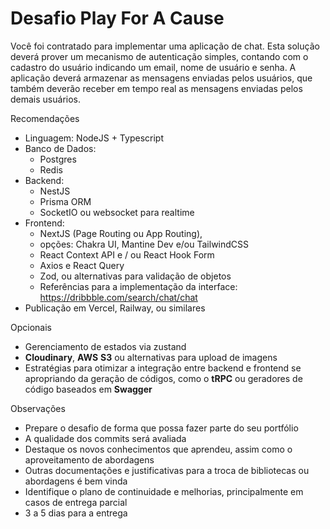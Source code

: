 # Desafio Play For A Cause

Você foi contratado para implementar uma aplicação de chat. Esta solução deverá prover um mecanismo de autenticação simples, contando com o cadastro do usuário indicando um email, nome de usuário e senha. A aplicação deverá armazenar as mensagens enviadas pelos usuários, que também deverão receber em tempo real as mensagens enviadas pelos demais usuários.

Recomendações

- Linguagem: NodeJS + Typescript
- Banco de Dados:
    - Postgres
    - Redis
- Backend:
    - NestJS
    - Prisma ORM
    - SocketIO ou websocket para realtime
- Frontend:
    - NextJS (Page Routing ou App Routing),
    - opções: Chakra UI, Mantine Dev e/ou TailwindCSS
    - React Context API e / ou React Hook Form
    - Axios e React Query
    - Zod, ou alternativas para validação de objetos
    - Referências para a implementação da interface: https://dribbble.com/search/chat/chat
- Publicação em Vercel, Railway, ou similares

Opcionais

- Gerenciamento de estados via zustand
- **Cloudinary**, **AWS** **S3** ou alternativas para upload de imagens
- Estratégias para otimizar a integração entre backend e frontend se apropriando da geração de códigos, como o **tRPC** ou geradores de código baseados em **Swagger**

Observações

- Prepare o desafio de forma que possa fazer parte do seu portfólio
- A qualidade dos commits será avaliada
- Destaque os novos conhecimentos que aprendeu, assim como o aproveitamento de abordagens
- Outras documentações e justificativas para a troca de bibliotecas ou abordagens é bem vinda
- Identifique o plano de continuidade e melhorias, principalmente em casos de entrega parcial
- 3 a 5 dias para a entrega
